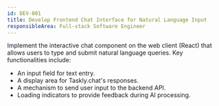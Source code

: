 ```yaml
---
id: DEV-001
title: Develop Frontend Chat Interface for Natural Language Input
responsibleArea: Full-stack Software Engineer
---
```

Implement the interactive chat component on the web client (React) that allows users to type and submit natural language queries. Key functionalities include:
*   An input field for text entry.
*   A display area for Taskly.chat's responses.
*   A mechanism to send user input to the backend API.
*   Loading indicators to provide feedback during AI processing.
